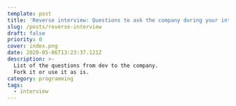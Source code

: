 ```yaml
---
template: post
title: 'Reverse interview: Questions to ask the company during your interview'
slug: /posts/reverse-interview
draft: false
priority: 0
cover: index.png
date: 2020-05-06T13:23:37.121Z
description: >-
  List of the questions from dev to the company.
  Fork it or use it as is.
category: programming
tags:
  - interview
---
```

